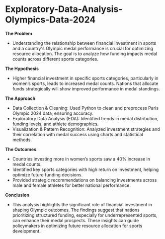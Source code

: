 # Exploratory-Data-Analysis-Olympics-Data-2024

**The Problem**
 - Understanding the relationship between financial investment in sports and a country's Olympic medal performance is crucial for optimizing resource allocation. The goal is to analyze how funding impacts medal counts across different sports categories.

**The Hypothesis**
 - Higher financial investment in specific sports categories, particularly in women’s sports, leads to increased medal counts. Nations that allocate funds strategically will show improved performance in medal standings.
 
**The Approach**
 - Data Collection & Cleaning: Used Python to clean and preprocess Paris Olympic 2024 data, ensuring accuracy.
 - Exploratory Data Analysis (EDA): Identified trends in medal distribution, funding levels, and athlete demographics.
 - Visualization & Pattern Recognition: Analyzed investment strategies and their correlation with medal success using charts and statistical methods.
   
**The Outcomes**
 - Countries investing more in women’s sports saw a 40% increase in medal counts.
 - Identified key sports categories with high return on investment, helping optimize future funding decisions.
 - Provided strategic recommendations on balancing investments across male and female athletes for better national performance.

**Conclusion**
- This analysis highlights the significant role of financial investment in shaping Olympic outcomes. The findings suggest that nations prioritizing structured funding, especially for underrepresented sports, can enhance their medal prospects. These insights can guide policymakers in optimizing future resource allocation for sports development.

